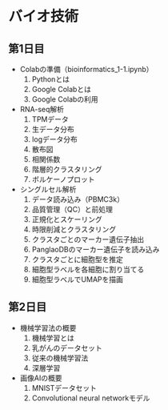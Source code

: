 # バイオ技術
## 第1日目
- Colabの準備（bioinformatics_1-1.ipynb）
    1. Pythonとは
    1. Google Colabとは
    1. Google Colabの利用
- RNA-seq解析
    1. TPMデータ
    1. 生データ分布
    1. logデータ分布
    1. 散布図
    1. 相関係数
    1. 階層的クラスタリング
    1. ボルケーノプロット
- シングルセル解析
    1. データ読み込み（PBMC3k）
    1. 品質管理（QC）と前処理
    1. 正規化とスケーリング
    1. 時限削減とクラスタリング
    1. クラスタごとのマーカー遺伝子抽出
    1. PanglaoDBのマーカー遺伝子を読み込み
    1. クラスタごとに細胞型を推定
    1. 細胞型ラベルを各細胞に割り当てる
    1. 細胞型ラベルでUMAPを描画
## 第2日目
- 機械学習法の概要
    1. 機械学習とは
    1. 乳がんのデータセット
    1. 従来の機械学習法
    1. 深層学習
- 画像AIの概要
    1. MNISTデータセット
    1. Convolutional neural networkモデル
